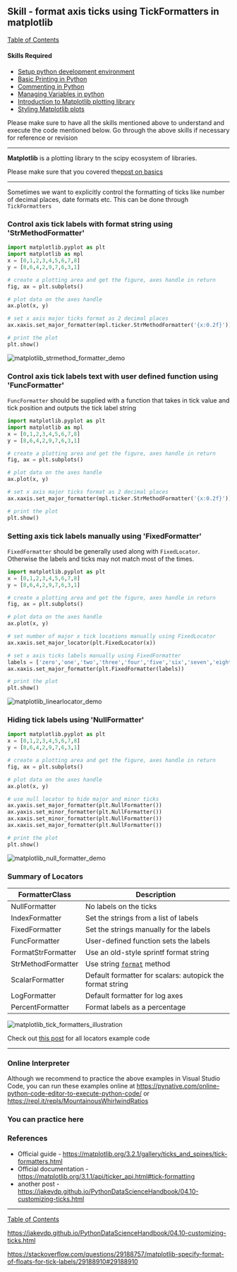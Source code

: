 ## Skill - format axis ticks using TickFormatters in matplotlib
[Table of Contents](https://nagasudhir.blogspot.com/2020/04/taming-python-table-of-contents.html)
#### Skills Required
* [Setup python development environment](https://nagasudhir.blogspot.com/2020/04/setup-python-development-environment_14.html)
* [Basic Printing in Python](https://nagasudhir.blogspot.com/2020/04/basic-printing-in-python.html)
* [Commenting in Python](https://nagasudhir.blogspot.com/2020/04/comments-in-python.html)
* [Managing Variables in python](https://nagasudhir.blogspot.com/2020/04/managing-variables-in-python.html)
* [Introduction to Matplotlib plotting library](https://nagasudhir.blogspot.com/2020/05/intro-to-matplotlib.html)
* [Styling Matplotlib plots](https://nagasudhir.blogspot.com/2020/05/styling-matplotlib-plots.html)

Please make sure to have all the skills mentioned above to understand and execute the code mentioned below. Go through the above skills if necessary for reference or revision

<hr/>

**Matplotlib** is a plotting library tn the scipy ecosystem of libraries.

Please make sure that you covered the[post on basics](https://nagasudhir.blogspot.com/2020/05/intro-to-matplotlib.html)
<hr/>

Sometimes we want to explicitly control the formatting of ticks like number of decimal places, date formats etc. This can be done through `TickFormatters`

### Control axis tick labels with format string using 'StrMethodFormatter'
```python
import matplotlib.pyplot as plt
import matplotlib as mpl
x = [0,1,2,3,4,5,6,7,8]
y = [8,6,4,2,9,7,6,3,1]

# create a plotting area and get the figure, axes handle in return
fig, ax = plt.subplots()

# plot data on the axes handle
ax.plot(x, y)

# set x axis major ticks format as 2 decimal places
ax.xaxis.set_major_formatter(mpl.ticker.StrMethodFormatter('{x:0.2f}'))

# print the plot
plt.show()
```
![matplotlib_strmethod_formatter_demo](https://github.com/nagasudhirpulla/taming_python/raw/master/blog/skills/assets/img/matplotlib_strmethod_formatter_demo.PNG)
### Control axis tick labels text with user defined function using 'FuncFormatter'
`FuncFormatter` should be supplied with a function that takes in tick value and tick position and outputs the tick label string
```python
import matplotlib.pyplot as plt
import matplotlib as mpl
x = [0,1,2,3,4,5,6,7,8]
y = [8,6,4,2,9,7,6,3,1]

# create a plotting area and get the figure, axes handle in return
fig, ax = plt.subplots()

# plot data on the axes handle
ax.plot(x, y)

# set x axis major ticks format as 2 decimal places
ax.xaxis.set_major_formatter(mpl.ticker.StrMethodFormatter('{x:0.2f}'))

# print the plot
plt.show()
```

### Setting axis tick labels manually using 'FixedFormatter'
`FixedFormatter` should be generally used along with `FixedLocator`. Otherwise the labels and ticks may not match most of the times.
```python
import matplotlib.pyplot as plt
x = [0,1,2,3,4,5,6,7,8]
y = [8,6,4,2,9,7,6,3,1]

# create a plotting area and get the figure, axes handle in return
fig, ax = plt.subplots()

# plot data on the axes handle
ax.plot(x, y)

# set number of major x tick locations manually using FixedLocator
ax.xaxis.set_major_locator(plt.FixedLocator(x))

# set x axis ticks labels manually using FixedFormatter
labels = ['zero','one','two','three','four','five','six','seven','eight']
ax.xaxis.set_major_formatter(plt.FixedFormatter(labels))

# print the plot
plt.show()
```
![matplotlib_linearlocator_demo](https://github.com/nagasudhirpulla/taming_python/raw/master/blog/skills/assets/img/matplotlib_fixed_formatter_demo.PNG)
### Hiding tick labels using 'NullFormatter'
```python
import matplotlib.pyplot as plt
x = [0,1,2,3,4,5,6,7,8]
y = [8,6,4,2,9,7,6,3,1]

# create a plotting area and get the figure, axes handle in return
fig, ax = plt.subplots()

# plot data on the axes handle
ax.plot(x, y)

# use null locator to hide major and minor ticks
ax.yaxis.set_major_formatter(plt.NullFormatter())
ax.yaxis.set_minor_formatter(plt.NullFormatter())
ax.xaxis.set_minor_formatter(plt.NullFormatter())
ax.xaxis.set_major_formatter(plt.NullFormatter())

# print the plot
plt.show()
```
![matplotlib_null_formatter_demo](https://github.com/nagasudhirpulla/taming_python/raw/master/blog/skills/assets/img/matplotlib_null_formatter_demo.PNG)

### Summary of Locators
| FormatterClass     | Description                             |
|--------------------|-----------------------------------------|
| NullFormatter      | No labels on the ticks                  |
| IndexFormatter     | Set the strings from a list of labels   |
| FixedFormatter     | Set the strings manually for the labels |
| FuncFormatter      | User-defined function sets the labels   |
| FormatStrFormatter | Use an old-style sprintf format string      |
| StrMethodFormatter | Use string [`format`](https://docs.python.org/3/library/functions.html#format "(in Python v3.8)") method      |
| ScalarFormatter    | Default formatter for scalars: autopick the format string  |
| LogFormatter       | Default formatter for log axes          |
| PercentFormatter       | Format labels as a percentage          |

![matplotlib_tick_formatters_illustration](https://github.com/nagasudhirpulla/taming_python/raw/master/blog/skills/assets/img/matplotlib_tick_formatters_illustration.png)

Check out [this post](https://matplotlib.org/3.2.1/gallery/ticks_and_spines/tick-formatters.html) for all locators example code

<hr/>

### Online Interpreter
Although we recommend to practice the above examples in Visual Studio Code, you can run these examples online at https://pynative.com/online-python-code-editor-to-execute-python-code/ or https://repl.it/repls/MountainousWhirlwindRatios

### You can practice here


### References
* Official guide - https://matplotlib.org/3.2.1/gallery/ticks_and_spines/tick-formatters.html
* Official documentation - https://matplotlib.org/3.1.1/api/ticker_api.html#tick-formatting
* another post - https://jakevdp.github.io/PythonDataScienceHandbook/04.10-customizing-ticks.html

<hr/>

[Table of Contents](https://nagasudhir.blogspot.com/2020/04/taming-python-table-of-contents.html)





https://jakevdp.github.io/PythonDataScienceHandbook/04.10-customizing-ticks.html

https://stackoverflow.com/questions/29188757/matplotlib-specify-format-of-floats-for-tick-labels/29188910#29188910


<!--stackedit_data:
eyJwcm9wZXJ0aWVzIjoidGl0bGU6IEZvcm1hdCBheGlzIHRpY2
tzIGluIG1hdHBsb3RsaWJcbmF1dGhvcjogTmFnYXN1ZGhpciBQ
dWxsYVxuZGF0ZTogJzIwMjAtMDUtMTYnXG50YWdzOiAncHl0aG
9uLCBsZWFybmluZywgdHV0b3JpYWwsIHRhbWluZ19weXRob25f
c2tpbGwnXG5jYXRlZ29yaWVzOiB0YW1pbmdfcHl0aG9uX3NraW
xsXG4iLCJoaXN0b3J5IjpbLTIxNDMwMjI2MzcsLTEyMzI5MDYz
NzMsLTY1Mjk3MTcxNSwxNjk2MDcwMjU0LC0xNTA4ODM0MjQ3LD
E1MTkzMDQ5NDksMjA1MTc5NzU4LC05MjQzOTI5MTUsMTY5MjQy
MzU1NSw0NDYxOTAzODksMjA1ODc4NjUwOV19
-->